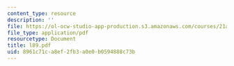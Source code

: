 ```yaml
---
content_type: resource
description: ''
file: https://ol-ocw-studio-app-production.s3.amazonaws.com/courses/21a-212-myth-ritual-and-symbolism-spring-2004/8961c71ca8ef2fb3a0e0b0594888c73b_l89.pdf
file_type: application/pdf
resourcetype: Document
title: l89.pdf
uid: 8961c71c-a8ef-2fb3-a0e0-b0594888c73b
---
```

